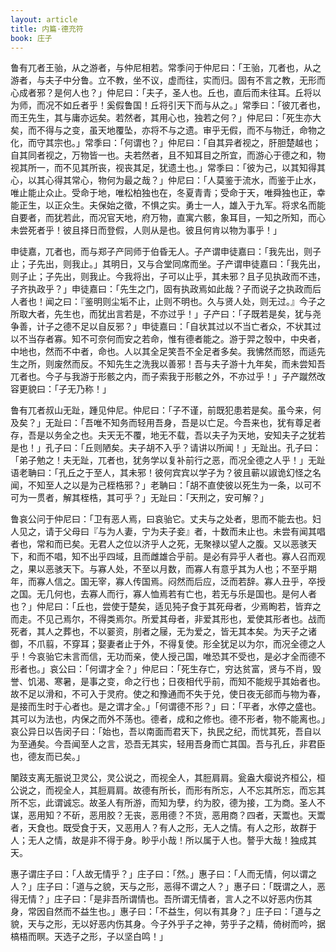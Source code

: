 ```yaml
---
layout: article
title: 内篇·德充符
book: 庄子
---
```


鲁有兀者王骀，从之游者，与仲尼相若。常季问于仲尼曰：「王骀，兀者也，从之游者，与夫子中分鲁。立不教，坐不议，虚而往，实而归。固有不言之教，无形而心成者邪？是何人也？」仲尼曰：「夫子，圣人也。丘也，直后而未往耳。丘将以为师，而况不如丘者乎！奚假鲁国！丘将引天下而与从之。」常季曰：「彼兀者也，而王先生，其与庸亦远矣。若然者，其用心也，独若之何？」仲尼曰：「死生亦大矣，而不得与之变，虽天地覆坠，亦将不与之遗。审乎无假，而不与物迁，命物之化，而守其宗也。」常季曰：「何谓也？」仲尼曰：「自其异者视之，肝胆楚越也；自其同者视之，万物皆一也。夫若然者，且不知耳目之所宜，而游心于德之和，物视其所一，而不见其所丧，视丧其足，犹遗土也。」常季曰：「彼为己，以其知得其心，以其心得其常心，物何为最之哉？」仲尼曰：「人莫鉴于流水，而鉴于止水，唯止能止众止。受命于地，唯松柏独也在，冬夏青青；受命于天，唯舜独也正，幸能正生，以正众生。夫保始之徵，不惧之实。勇士一人，雄入于九军。将求名而能自要者，而犹若此，而况官天地，府万物，直寓六骸，象耳目，一知之所知，而心未尝死者乎！彼且择日而登假，人则从是也。彼且何肯以物为事乎！」

申徒嘉，兀者也，而与郑子产同师于伯昏无人。子产谓申徒嘉曰：「我先出，则子止；子先出，则我止。」其明日，又与合堂同席而坐。子产谓申徒嘉曰：「我先出，则子止；子先出，则我止。今我将出，子可以止乎，其未邪？且子见执政而不违，子齐执政乎？」申徒嘉曰：「先生之门，固有执政焉如此哉？子而说子之执政而后人者也！闻之曰：『鉴明则尘垢不止，止则不明也。久与贤人处，则无过。』今子之所取大者，先生也，而犹出言若是，不亦过乎！」子产曰：「子既若是矣，犹与尧争善，计子之德不足以自反邪？」申徒嘉曰：「自状其过以不当亡者众，不状其过以不当存者寡。知不可奈何而安之若命，惟有德者能之。游于羿之彀中，中央者，中地也，然而不中者，命也。人以其全足笑吾不全足者多矣。我怫然而怒，而适先生之所，则废然而反。不知先生之洗我以善邪！吾与夫子游十九年矣，而未尝知吾兀者也。今子与我游于形骸之内，而子索我于形骸之外，不亦过乎！」子产蹴然改容更貌曰：「子无乃称！」

鲁有兀者叔山无趾，踵见仲尼。仲尼曰：「子不谨，前既犯患若是矣。虽今来，何及矣？」无趾曰：「吾唯不知务而轻用吾身，吾是以亡足。今吾来也，犹有尊足者存，吾是以务全之也。夫天无不覆，地无不载，吾以夫子为天地，安知夫子之犹若是也！」孔子曰：「丘则陋矣。夫子胡不入乎？请讲以所闻！」无趾出。孔子曰：「弟子勉之！夫无趾，兀者也，犹务学以复补前行之恶，而况全德之人乎！」无趾语老聃曰：「孔丘之于至人，其未邪！彼何宾宾以学子为？彼且蕲以諔诡幻怪之名闻，不知至人之以是为己桎梏邪？」老聃曰：「胡不直使彼以死生为一条，以可不可为一贯者，解其桎梏，其可乎？」无趾曰：「天刑之，安可解？」

鲁哀公问于仲尼曰：「卫有恶人焉，曰哀骀它。丈夫与之处者，思而不能去也。妇人见之，请于父母曰『与为人妻，宁为夫子妾』者，十数而未止也。未尝有闻其唱者也，常和而已矣。无君人之位以济乎人之死，无聚禄以望人之腹。又以恶骇天下，和而不唱，知不出乎四域，且而雌雄合乎前。是必有异乎人者也。寡人召而观之，果以恶骇天下。与寡人处，不至以月数，而寡人有意乎其为人也；不至乎期年，而寡人信之。国无宰，寡人传国焉。闷然而后应，泛而若辞。寡人丑乎，卒授之国。无几何也，去寡人而行，寡人恤焉若有亡也，若无与乐是国也。是何人者也？」仲尼曰：「丘也，尝使于楚矣，适见㹠子食于其死母者，少焉眴若，皆弃之而走。不见己焉尔，不得类焉尔。所爱其母者，非爱其形也，爱使其形者也。战而死者，其人之葬也，不以翣资，刖者之屦，无为爱之，皆无其本矣。为天子之诸御，不爪翦，不穿耳；娶妻者止于外，不得复使。形全犹足以为尔，而况全德之人乎！今哀骀它未言而信，无功而亲，使人授己国，唯恐其不受也，是必才全而德不形者也。」哀公曰：「何谓才全？」仲尼曰：「死生存亡，穷达贫富，贤与不肖，毁誉、饥渴、寒暑，是事之变，命之行也；日夜相代乎前，而知不能规乎其始者也。故不足以滑和，不可入于灵府。使之和豫通而不失于兑，使日夜无郤而与物为春，是接而生时于心者也。是之谓才全。」「何谓德不形？」曰：「平者，水停之盛也。其可以为法也，内保之而外不荡也。德者，成和之修也。德不形者，物不能离也。」哀公异日以告闵子曰：「始也，吾以南面而君天下，执民之纪，而忧其死，吾自以为至通矣。今吾闻至人之言，恐吾无其实，轻用吾身而亡其国。吾与孔丘，非君臣也，德友而已矣。」

闉跂支离无脤说卫灵公，灵公说之，而视全人，其脰肩肩。瓮盎大瘿说齐桓公，桓公说之，而视全人，其脰肩肩。故德有所长，而形有所忘，人不忘其所忘，而忘其所不忘，此谓诚忘。故圣人有所游，而知为孽，约为胶，德为接，工为商。圣人不谋，恶用知？不斫，恶用胶？无丧，恶用德？不货，恶用商？四者，天鬻也。天鬻者，天食也。既受食于天，又恶用人？有人之形，无人之情。有人之形，故群于人；无人之情，故是非不得于身。眇乎小哉！所以属于人也。謷乎大哉！独成其天。

惠子谓庄子曰：「人故无情乎？」庄子曰：「然。」惠子曰：「人而无情，何以谓之人？」庄子曰：「道与之貌，天与之形，恶得不谓之人？」惠子曰：「既谓之人，恶得无情？」庄子曰：「是非吾所谓情也。吾所谓无情者，言人之不以好恶内伤其身，常因自然而不益生也。」惠子曰：「不益生，何以有其身？」庄子曰：「道与之貌，天与之形，无以好恶内伤其身。今子外乎子之神，劳乎子之精，倚树而吟，据槁梧而瞑。天选子之形，子以坚白鸣！」

